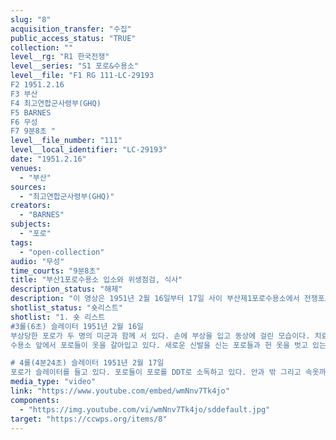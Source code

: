 ```yaml
---
slug: "8"
acquisition_transfer: "수집"
public_access_status: "TRUE"
collection: ""
level__rg: "R1 한국전쟁"
level__series: "S1 포로&수용소"
level__file: "F1 RG 111-LC-29193
F2 1951.2.16
F3 부산 
F4 최고연합군사령부(GHQ) 
F5 BARNES
F6 무성 
F7 9분8초 "
level__file_number: "111"
level__local_identifier: "LC-29193"
date: "1951.2.16"
venues: 
  - "부산"
sources: 
  - "최고연합군사령부(GHQ)"
creators: 
  - "BARNES"
subjects: 
  - "포로"
tags: 
  - "open-collection"
audio: "무성"
time_courts: "9분8초"
title: "부산1포로수용소 입소와 위생점검, 식사"
description_status: "해제"
description: "이 영상은 1951년 2월 16일부터 17일 사이 부산제1포로수용소에서 전쟁포로들을 처리하는 장면이다. 수용소에 들어온 포로들은 위생점검을 받고 전염병 예방 백신을 접종 받았다. 이어서 소독과 새로운 의복으로 갈아입었다. 포로들은 상의, 하의, 신발, 식기류 등을 지급 받은 뒤에 식사를 할 수 있었다. "
shotlist_status: "숏리스트"
shotlist: "1. 숏 리스트 
#3롤(6초) 슬레이터 1951년 2월 16일
부상당한 포로가 두 명의 미군과 함께 서 있다. 손에 부상을 입고 동상에 걸린 모습이다. 치료를 받고 있는 포로가 있다. 미군여성장교가 포로들에게 백신을 주사하고 있다. 포로들이 백신을 맞고 있다. (1분15초) 포로들이 머리를 깎고 있다. 신발없이 서 있는 포로가 있다. 코물을 흘리고 있는 포로. (1분44초) 신발, 의복들이 쌓여 있다. 포로들이 하나씩 들고 가고 있다. 신발, 상의 하의 등이다. 밥그릇, 국그릇 등을 지급 받는다. 
수용소 앞에서 포로들이 옷을 갈아입고 있다. 새로운 신발을 신는 포로들과 헌 옷을 벗고 있는 포로가 있다. 다시 새로운 옷을 입는 포로가 있다. 다른 포로는 상의와 바지에 전쟁포로라는 글자를 쓰고 있다. (3분50초) 소년병 포로가 카메라를 응시하고 있다. 한 포로가 등에 전쟁포로라고 글자를 쓰고 있다. 손을 다친 포로는 혼자서 옷을 어렵게 입고 있다. 

# 4롤(4분24초) 슬레이터 1951년 2월 17일
포로가 슬레이터를 들고 있다. 포로들이 포로를 DDT로 소독하고 있다. 안과 밖 그리고 속옷까지 소독약을 뿌리고 있다. 포로의 머리에 DDT를 뿌리고 있다. (6분10초) 한 포로가 포로의 머리카락을 자르고 있다. 모든 포로들은 머리카락을 짧게 자른다. 여러 명의 포로들이 한 번에 머리카락을 자르는 장면이다. (7분17초) 포로들이 취사장에서 밥을 하고 있다. 포로라는 글자가 쓴 개집이 있다. 취사반이라는 완장을 차고 있는 포로가 손을 씻고 있다. 취사장 장면과 포로라고 적힌 천막 아래에서 장작을 패고 있다. 7수용동 식당이라는 표지판이 보인다."
media_type: "video"
link: "https://www.youtube.com/embed/wmNnv7Tk4jo"
components: 
  - "https://img.youtube.com/vi/wmNnv7Tk4jo/sddefault.jpg"
target: "https://ccwps.org/items/8"
---
```


